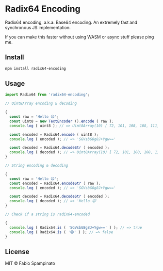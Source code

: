 # Radix64 Encoding

Radix64 encoding, a.k.a. Base64 encoding. An extremely fast and synchronous JS implementation.

If you can make this faster without using WASM or async stuff please ping me.

## Install

```sh
npm install radix64-encoding
```

## Usage

```ts
import Radix64 from 'radix64-encoding';

// Uint8Array encoding & decoding

{
  const raw = 'Hello 😃';
  const uint8 = new TextEncoder ().encode ( raw );
  console.log ( uint8 ); // => Uint8Array(10) [ 72, 101, 108, 108, 111,  32, 240, 159, 152, 131 ]

  const encoded = Radix64.encode ( uint8 );
  console.log ( encoded ); // => 'SGVsbG8g8J+Ygw=='

  const decoded = Radix64.decodeStr ( encoded );
  console.log ( decoded ); // => Uint8Array(10) [ 72, 101, 108, 108, 111,  32, 240, 159, 152, 131 ]
}

// String encoding & decoding

{
  const raw = 'Hello 😃';
  const encoded = Radix64.encodeStr ( raw );
  console.log ( encoded ); // => 'SGVsbG8g8J+Ygw=='

  const decoded = Radix64.decodeStr ( encoded );
  console.log ( decoded ); // => 'Hello 😃'
}

// Check if a string is radix64-encoded

{
  console.log ( Radix64.is ( 'SGVsbG8g8J+Ygw==' ) ); // => true
  console.log ( Radix64.is ( '😃' ) ); // => false
}
```

## License

MIT © Fabio Spampinato
